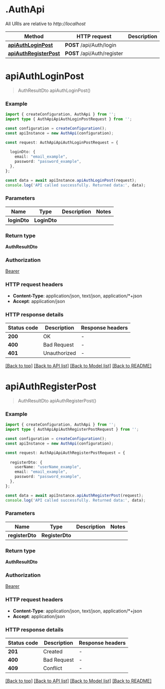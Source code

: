 # .AuthApi

All URIs are relative to *http://localhost*

Method | HTTP request | Description
------------- | ------------- | -------------
[**apiAuthLoginPost**](AuthApi.md#apiAuthLoginPost) | **POST** /api/Auth/login | 
[**apiAuthRegisterPost**](AuthApi.md#apiAuthRegisterPost) | **POST** /api/Auth/register | 


# **apiAuthLoginPost**
> AuthResultDto apiAuthLoginPost()


### Example


```typescript
import { createConfiguration, AuthApi } from '';
import type { AuthApiApiAuthLoginPostRequest } from '';

const configuration = createConfiguration();
const apiInstance = new AuthApi(configuration);

const request: AuthApiApiAuthLoginPostRequest = {
  
  loginDto: {
    email: "email_example",
    password: "password_example",
  },
};

const data = await apiInstance.apiAuthLoginPost(request);
console.log('API called successfully. Returned data:', data);
```


### Parameters

Name | Type | Description  | Notes
------------- | ------------- | ------------- | -------------
 **loginDto** | **LoginDto**|  |


### Return type

**AuthResultDto**

### Authorization

[Bearer](README.md#Bearer)

### HTTP request headers

 - **Content-Type**: application/json, text/json, application/*+json
 - **Accept**: application/json


### HTTP response details
| Status code | Description | Response headers |
|-------------|-------------|------------------|
**200** | OK |  -  |
**400** | Bad Request |  -  |
**401** | Unauthorized |  -  |

[[Back to top]](#) [[Back to API list]](README.md#documentation-for-api-endpoints) [[Back to Model list]](README.md#documentation-for-models) [[Back to README]](README.md)

# **apiAuthRegisterPost**
> AuthResultDto apiAuthRegisterPost()


### Example


```typescript
import { createConfiguration, AuthApi } from '';
import type { AuthApiApiAuthRegisterPostRequest } from '';

const configuration = createConfiguration();
const apiInstance = new AuthApi(configuration);

const request: AuthApiApiAuthRegisterPostRequest = {
  
  registerDto: {
    userName: "userName_example",
    email: "email_example",
    password: "password_example",
  },
};

const data = await apiInstance.apiAuthRegisterPost(request);
console.log('API called successfully. Returned data:', data);
```


### Parameters

Name | Type | Description  | Notes
------------- | ------------- | ------------- | -------------
 **registerDto** | **RegisterDto**|  |


### Return type

**AuthResultDto**

### Authorization

[Bearer](README.md#Bearer)

### HTTP request headers

 - **Content-Type**: application/json, text/json, application/*+json
 - **Accept**: application/json


### HTTP response details
| Status code | Description | Response headers |
|-------------|-------------|------------------|
**201** | Created |  -  |
**400** | Bad Request |  -  |
**409** | Conflict |  -  |

[[Back to top]](#) [[Back to API list]](README.md#documentation-for-api-endpoints) [[Back to Model list]](README.md#documentation-for-models) [[Back to README]](README.md)


